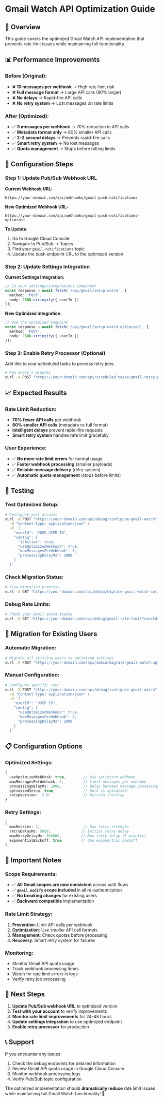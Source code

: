 # Gmail Watch API Optimization Guide

## 🚀 Overview

This guide covers the optimized Gmail Watch API implementation that prevents rate limit issues while maintaining full functionality.

## 📊 Performance Improvements

### Before (Original):
- ❌ **10 messages per webhook** → High rate limit risk
- ❌ **Full message format** → Large API calls (80% larger)
- ❌ **No delays** → Rapid-fire API calls
- ❌ **No retry system** → Lost messages on rate limits

### After (Optimized):
- ✅ **3 messages per webhook** → 70% reduction in API calls
- ✅ **Metadata format only** → 80% smaller API calls
- ✅ **2-3 second delays** → Prevents rapid-fire calls
- ✅ **Smart retry system** → No lost messages
- ✅ **Quota management** → Stops before hitting limits

## 🔧 Configuration Steps

### Step 1: Update Pub/Sub Webhook URL

**Current Webhook URL:**
```
https://your-domain.com/api/webhooks/gmail-push-notifications
```

**New Optimized Webhook URL:**
```
https://your-domain.com/api/webhooks/gmail-push-notifications-optimized
```

**To Update:**
1. Go to Google Cloud Console
2. Navigate to Pub/Sub → Topics
3. Find your `gmail-notifications` topic
4. Update the push endpoint URL to the optimized version

### Step 2: Update Settings Integration

**Current Settings Integration:**
```typescript
// In your settings/integrations component
const response = await fetch('/api/gmail/setup-watch', {
  method: 'POST',
  body: JSON.stringify({ userId })
});
```

**New Optimized Integration:**
```typescript
// Use the optimized endpoint
const response = await fetch('/api/gmail/setup-watch-optimized', {
  method: 'POST',
  body: JSON.stringify({ userId })
});
```

### Step 3: Enable Retry Processor (Optional)

Add this to your scheduled tasks to process retry jobs:

```bash
# Run every 5 minutes
curl -X POST "https://your-domain.com/api/scheduled-tasks/gmail-retry-processor"
```

## 📈 Expected Results

### Rate Limit Reduction:
- **70% fewer API calls** per webhook
- **80% smaller API calls** (metadata vs full format)
- **Intelligent delays** prevent rapid-fire requests
- **Smart retry system** handles rate limit gracefully

### User Experience:
- ✅ **No more rate limit errors** for normal usage
- ✅ **Faster webhook processing** (smaller payloads)
- ✅ **Reliable message delivery** (retry system)
- ✅ **Automatic quota management** (stops before limits)

## 🧪 Testing

### Test Optimized Setup:
```bash
# Configure your account
curl -X POST "https://your-domain.com/api/debug/configure-gmail-watch" \
  -H "Content-Type: application/json" \
  -d '{
    "userId": "YOUR_USER_ID",
    "config": {
      "isActive": true,
      "useOptimizedWebhook": true,
      "maxMessagesPerWebhook": 3,
      "processingDelayMs": 2000
    }
  }'
```

### Check Migration Status:
```bash
# View migration progress
curl -X GET "https://your-domain.com/api/admin/migrate-gmail-watch-optimized"
```

### Debug Rate Limits:
```bash
# Check your Gmail quota status
curl -X GET "https://your-domain.com/api/debug/gmail-rate-limit?userId=YOUR_USER_ID"
```

## 🔄 Migration for Existing Users

### Automatic Migration:
```bash
# Migrate all existing users to optimized settings
curl -X POST "https://your-domain.com/api/admin/migrate-gmail-watch-optimized"
```

### Manual Configuration:
```bash
# Configure specific user
curl -X POST "https://your-domain.com/api/debug/configure-gmail-watch" \
  -H "Content-Type: application/json" \
  -d '{
    "userId": "USER_ID",
    "config": {
      "useOptimizedWebhook": true,
      "maxMessagesPerWebhook": 3,
      "processingDelayMs": 2000
    }
  }'
```

## 📋 Configuration Options

### Optimized Settings:
```typescript
{
  useOptimizedWebhook: true,        // Use optimized webhook
  maxMessagesPerWebhook: 3,         // Limit messages per webhook
  processingDelayMs: 2000,          // Delay between message processing
  optimizedSetup: true,             // Mark as optimized
  setupVersion: '2.0'               // Version tracking
}
```

### Retry Settings:
```typescript
{
  maxRetries: 3,                    // Max retry attempts
  retryDelayMs: 5000,              // Initial retry delay
  maxRetryDelayMs: 300000,         // Max retry delay (5 minutes)
  exponentialBackoff: true         // Use exponential backoff
}
```

## 🚨 Important Notes

### Scope Requirements:
- ✅ **All Gmail scopes are now consistent** across auth flows
- ✅ **`gmail.modify` scope included** in all re-authentication
- ✅ **No breaking changes** for existing users
- ✅ **Backward compatible** implementation

### Rate Limit Strategy:
1. **Prevention**: Limit API calls per webhook
2. **Optimization**: Use smaller API call formats
3. **Management**: Check quotas before processing
4. **Recovery**: Smart retry system for failures

### Monitoring:
- Monitor Gmail API quota usage
- Track webhook processing times
- Watch for rate limit errors in logs
- Verify retry job processing

## 🎯 Next Steps

1. **Update Pub/Sub webhook URL** to optimized version
2. **Test with your account** to verify improvements
3. **Monitor rate limit improvements** for 24-48 hours
4. **Update settings integration** to use optimized endpoint
5. **Enable retry processor** for production

## 📞 Support

If you encounter any issues:
1. Check the debug endpoints for detailed information
2. Review Gmail API quota usage in Google Cloud Console
3. Monitor webhook processing logs
4. Verify Pub/Sub topic configuration

The optimized implementation should **dramatically reduce** rate limit issues while maintaining full Gmail Watch functionality! 🚀
